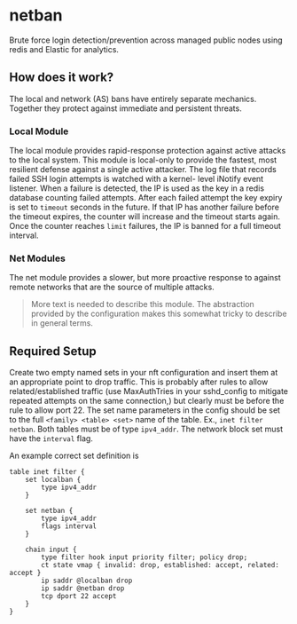 # netban
Brute force login detection/prevention across managed public nodes using redis
and Elastic for analytics.

## How does it work?
The local and network (AS) bans have entirely separate mechanics. Together they
protect against immediate and persistent threats.

### Local Module
The local module provides rapid-response protection against active attacks to
the local system. This module is local-only to provide the fastest, most
resilient defense against a single active attacker.
The log file that records failed SSH login attempts is watched with a kernel-
level iNotify event listener. When a failure is detected, the IP is used as the
key in a redis database counting failed attempts. After each failed attempt the
key expiry is set to `timeout` seconds in the future. If that IP has another
failure before the timeout expires, the counter will increase and the timeout
starts again. Once the counter reaches `limit` failures, the IP is banned for
a full timeout interval.

### Net Modules
The net module provides a slower, but more proactive response to against remote
networks that are the source of multiple attacks.

> More text is needed to describe this module. The abstraction provided by the
configuration makes this somewhat tricky to describe in general terms.

## Required Setup
Create two empty named sets in your nft configuration and insert them at an
appropriate point to drop traffic. This is probably after rules to allow
related/established traffic (use MaxAuthTries in your sshd_config to mitigate
repeated attempts on the same connection,) but clearly must be before the rule
to allow port 22. The set name parameters in the config should be set to the
full `<family> <table> <set>` name of the table. Ex., `inet filter netban`.
Both tables must be of type `ipv4_addr`. The network block set must have the
`interval` flag.

An example correct set definition is
```
table inet filter {
    set localban {
        type ipv4_addr
    }

    set netban {
        type ipv4_addr
        flags interval
    }

    chain input {
        type filter hook input priority filter; policy drop;
        ct state vmap { invalid: drop, established: accept, related: accept }
        ip saddr @localban drop
        ip saddr @netban drop
        tcp dport 22 accept
    }
}
```